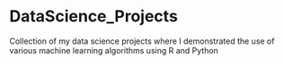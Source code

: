 # DataScience_Projects
Collection of my data science projects where I demonstrated the use of various machine learning algorithms using R and Python
